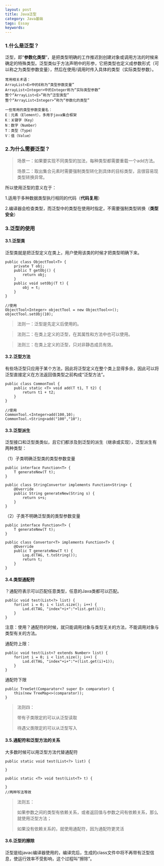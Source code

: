 ```yaml
---
layout: post
title: Java泛型
category: Java基础
tags: Essay
keywords: 
---
```


### 1.什么是泛型？

泛型，即“**参数化类型**”，是把类型明确的工作推迟到创建对象或调用方法的时候来确定的特殊类型。泛型类似于方法声明中的形参，它把类型也定义成参数形式（可以称之为类型参数变量），然后在使用/调用时传入具体的类型（实际类型参数）。

```
常用相关术语：
ArrayList<E>中的E称为“类型参数变量”
ArrayList<Integer>中的Integer称为“实际类型参数”
整个“ArrayList<E>”称为“泛型类型”
整个“ArrayList<Integer>”称为“参数化的类型”
```

```
一些常用的类型参数变量名：
E：元素（Element），多用于java集合框架
K：关键字（Key）
N：数字（Number）
T：类型（Type）
V：值（Value）
```

 

### 2.为什么需要泛型？

> 场景一：如果要实现不同类型的加法，每种类型都需要重载一个add方法。
>
> 场景二：取出集合元素时需要强制类型转化到具体的目标类型，且很容易现类型转换异常。

所以使用泛型的意义在于：

1.适用于多种数据类型执行相同的代码（**代码复用**）

2.编译器会检查类型，而泛型中的类型在使用时指定，不需要强制类型转换（**类型安全**）



### 3.泛型的使用

#### 3.1.泛型类

泛型类就是把泛型定义在类上，用户使用该类的时候才把类型明确下来。

```
public class ObjectTool<T> {
	private T obj;
	public T getObj() {
		return obj;
	}
	public void setObj(T t) {
		obj = t;
	}
}

//使用
ObjectTool<Integer> objectTool = new ObjectTool<>();
objectTool.setObj(10);
```

> 法则一：泛型是先定义后使用的。

> 法则二：在类上定义的泛型，在其属性和方法中也可以使用。

> 法则三：在类上定义的泛型，只对非静态成员有效。



#### 3.2.泛型方法

有些场泛型只应用于某个方法，因此将泛型定义在整个类上显得多余，因此可以将泛型直接定义在方法返回值类型之前构成“泛型方法”。

```
public class CommonTool {
	public static <T> void add(T t1, T t2) {
		return t1 + t2;
	}
}

//使用
CommonTool.<Integer>add(100,10);
CommonTool.<String>add("100","10");
```



#### 3.3.泛型派生

泛型接口和泛型类类似，且它们都涉及到泛型的派生（继承或实现），泛型派生有两种类型：

（1）子类明确泛型类的类型参数变量

```
public interface Function<T> {
	T generateNew(T t);
}

public class StringConvertor implements Function<String> {
	@Override
	public String generateNew(String s) {
		return s+s;
	}
}
```

（2）子类不明确泛型类的类型参数变量

```
public interface Function<T> {
	T generateNew(T t);
}

public class Convertor<T> implements Function<T> {
	@Override
	public T generateNew(T t) {
		Log.d(TAG, t.toString());
		return t;
	}
}
```



#### 3.4.类型通配符

？通配符表示可以匹配任意类型，任意的Java类都可以匹配。

```
public void test(List<?> list) {
	for(int i = 0; i < list.size(); i++) {
		Lod.d(TAG, "index"+i+":"+list.get(i));
	}
}
```

注意：使用？通配符的时候，就只能调用对象与类型无关的方法，不能调用对象与类型有关的方法。



通配符上限：

```
public void test(List<? extends Number> list) {
	for(int i = 0; i < list.size(); i++) {
		Lod.d(TAG, "index"+i+":"+(list.get(i)+1));
	}
}
```

通配符下限

```
public TreeSet(Comparator<? super E> comparator) {
	this(new TreeMap<>(comparator));
}
```

> 法则四：
>
> 带有子类限定的可以从泛型读取
>
> 待遇父类限定的可以从泛型写入



#### 3.5.通配符和泛型方法的关系

大多数时候可以用泛型方法代替通配符

```
public static void test(List<?> list) {

}

public static <T> void test(List<T> t) {

}
//两种写法等效
```

> 法则五：
>
> 如果参数之间的类型有依赖关系，或者返回值与参数之间有依赖关系，那么就使用泛型方法；
>
> 如果没有依赖关系的，就使用通配符，因为通配符更灵活



#### 3.6.泛型的擦除

泛型是给javac编译器使用的，编译完后，生成的class文件中将不再带有泛型信息，使运行效率不受影响，这个过程叫“擦除”。